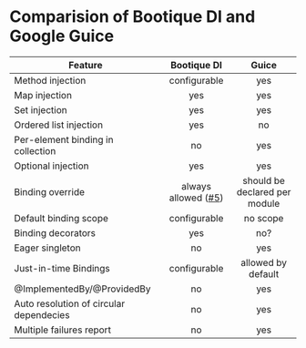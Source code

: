 
# Comparision of Bootique DI and Google Guice

 Feature                          | Bootique DI         |  Guice    |
----------------------------------|:-------------------:|:---------:|
Method injection                  | configurable        | yes
Map injection                     | yes                 | yes       
Set injection                     | yes                 | yes       
Ordered list injection            | yes                 | no        
Per-element binding in collection | no                  | yes       
Optional injection                | yes                 | yes
Binding override                  | always allowed ([#5](https://github.com/bootique/bootique-di/issues/5)) | should be declared per module
Default binding scope             | configurable        | no scope  
Binding decorators                | yes                 | no?
Eager singleton                   | no                  | yes
Just-in-time Bindings             | configurable        | allowed by default
@ImplementedBy/@ProvidedBy        | no                  | yes
Auto resolution of circular dependecies | no            | yes
Multiple failures report          | no                  | yes
